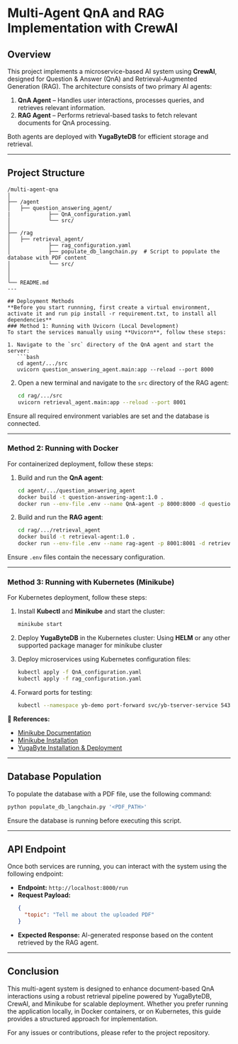 # Multi-Agent QnA and RAG Implementation with CrewAI

## Overview
This project implements a microservice-based AI system using **CrewAI**, designed for Question & Answer (QnA) and Retrieval-Augmented Generation (RAG). The architecture consists of two primary AI agents:

1. **QnA Agent** – Handles user interactions, processes queries, and retrieves relevant information.
2. **RAG Agent** – Performs retrieval-based tasks to fetch relevant documents for QnA processing.

Both agents are deployed with **YugaByteDB** for efficient storage and retrieval.

---

## Project Structure
```
/multi-agent-qna
│
├── /agent
│   ├── question_answering_agent/
|            ├── QnA_configuration.yaml
│            └── src/
│
├── /rag
│   ├── retrieval_agent/
│            ├── rag_configuration.yaml
│            ├── populate_db_langchain.py  # Script to populate the database with PDF content
│            └── src/
│
│
└── README.md
---

## Deployment Methods
**Before you start runnning, first create a virtual environment, activate it and run pip install -r requirement.txt, to install all dependencies**
### Method 1: Running with Uvicorn (Local Development)
To start the services manually using **Uvicorn**, follow these steps:

1. Navigate to the `src` directory of the QnA agent and start the server:
   ```bash
   cd agent/.../src
   uvicorn question_answering_agent.main:app --reload --port 8000
   ```
2. Open a new terminal and navigate to the `src` directory of the RAG agent:
   ```bash
   cd rag/.../src
   uvicorn retrieval_agent.main:app --reload --port 8001
   ```
Ensure all required environment variables are set and the database is connected.

---

### Method 2: Running with Docker
For containerized deployment, follow these steps:

1. Build and run the **QnA agent**:
   ```bash
   cd agent/.../question_answering_agent
   docker build -t question-answering-agent:1.0 .
   docker run --env-file .env --name QnA-agent -p 8000:8000 -d question-answering-agent:1.0
   ```
2. Build and run the **RAG agent**:
   ```bash
   cd rag/.../retrieval_agent
   docker build -t retrieval-agent:1.0 .
   docker run --env-file .env --name rag-agent -p 8001:8001 -d retrieval-agent:1.0
   ```
Ensure `.env` files contain the necessary configuration.

---

### Method 3: Running with Kubernetes (Minikube)
For Kubernetes deployment, follow these steps:

1. Install **Kubectl** and **Minikube** and start the cluster:
   ```bash
   minikube start
   ```
2. Deploy **YugaByteDB** in the Kubernetes cluster:
   Using **HELM** or any other supported package manager for minikube cluster
   
3. Deploy microservices using Kubernetes configuration files:
   ```bash
   kubectl apply -f QnA_configuration.yaml
   kubectl apply -f rag_configuration.yaml
   ```
4. Forward ports for testing:
   ```bash
   kubectl --namespace yb-demo port-forward svc/yb-tserver-service 5433:5433
   ```
   
📌 **References:**
- [Minikube Documentation](https://minikube.sigs.k8s.io/docs/handbook/pushing/#Linux)
- [Minikube Installation](https://k8s-docs.netlify.app/en/docs/tasks/tools/install-minikube/)
- [YugaByte Installation & Deployment](https://download.yugabyte.com/local#kubernetes)

---

## Database Population
To populate the database with a PDF file, use the following command:
```bash
python populate_db_langchain.py '<PDF_PATH>'
```
Ensure the database is running before executing this script.

---

## API Endpoint
Once both services are running, you can interact with the system using the following endpoint:

- **Endpoint:** `http://localhost:8000/run`
- **Request Payload:**
  ```json
  {
    "topic": "Tell me about the uploaded PDF"
  }
  ```
- **Expected Response:** AI-generated response based on the content retrieved by the RAG agent.

---

## Conclusion
This multi-agent system is designed to enhance document-based QnA interactions using a robust retrieval pipeline powered by YugaByteDB, CrewAI, and Minikube for scalable deployment. Whether you prefer running the application locally, in Docker containers, or on Kubernetes, this guide provides a structured approach for implementation.

For any issues or contributions, please refer to the project repository.



